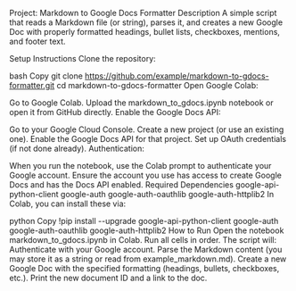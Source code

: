 Project: Markdown to Google Docs Formatter
Description
A simple script that reads a Markdown file (or string), parses it, and creates a new Google Doc with properly formatted headings, bullet lists, checkboxes, mentions, and footer text.

Setup Instructions
Clone the repository:

bash
Copy
git clone https://github.com/example/markdown-to-gdocs-formatter.git
cd markdown-to-gdocs-formatter
Open Google Colab:

Go to Google Colab.
Upload the markdown_to_gdocs.ipynb notebook or open it from GitHub directly.
Enable the Google Docs API:

Go to your Google Cloud Console.
Create a new project (or use an existing one).
Enable the Google Docs API for that project.
Set up OAuth credentials (if not done already).
Authentication:

When you run the notebook, use the Colab prompt to authenticate your Google account.
Ensure the account you use has access to create Google Docs and has the Docs API enabled.
Required Dependencies
google-api-python-client
google-auth
google-auth-oauthlib
google-auth-httplib2
In Colab, you can install these via:

python
Copy
!pip install --upgrade google-api-python-client google-auth google-auth-oauthlib google-auth-httplib2
How to Run
Open the notebook markdown_to_gdocs.ipynb in Colab.
Run all cells in order.
The script will:
Authenticate with your Google account.
Parse the Markdown content (you may store it as a string or read from example_markdown.md).
Create a new Google Doc with the specified formatting (headings, bullets, checkboxes, etc.).
Print the new document ID and a link to the doc.
